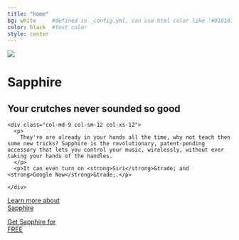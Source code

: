 ```yaml
---
title: "home"
bg: white     #defined in _config.yml, can use html color like '#010101'
color: black  #text color
style: center
---
```


<div class="fluid-container">
  <div class="row">
    <div class="col-md-3 col-sm-3 col-xs-6">
      <div class="phone">
        <img class="img-responsive img-rounded center-block" src="{{ site.baseurl }}/img/hero_cropped.jpg">
      </div>
    </div>
    <div class="col-md-9 col-sm-9 col-xs-6">
      <div class="pull-middle">
        <h1 class="h1 page-header">Sapphire</h1>
        <h2>Your crutches never sounded so good</h2>
      </div>
    </div>
  
    <div class="col-md-9 col-sm-12 col-xs-12">
      <p>
        They're are already in your hands all the time, why not teach then some new tricks? Sapphire is the revolutionary, patent-pending accessory that lets you control your music, wirelessly, without ever taking your hands of the handles.
      </p>
      <p>It can even turn on <strong>Siri</strong>&trade; and <strong>Google Now</strong>&trade;.</p>
      
    </div>
  </div>
  <div class="row">
    <div class="col-md-3 col-md-offset-3 col-xs-12">
      <p>
        <a href="#b-what" class="btn-lg btn-primary btn-block cta-btn"><span>Learn more about<br>Sapphire</span></a>
      </p>
    </div>
    <div class="col-md-3 col-xs-12">
      <p>
        <a href="#c-beta" class="btn-lg btn-success btn-block cta-btn"><span>Get Sapphire for<br>FREE</span></a>
      </p>
    </div>
  </div>
</div>
